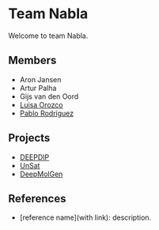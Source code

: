 # Team Nabla

Welcome to team Nabla.

## Members

- Aron Jansen
- Artur Palha
- Gijs van den Oord
- [Luisa Orozco](https://www.linkedin.com/in/luisaorozco/)
- [Pablo Rodríguez](https://github.com/PabRod)

## Projects

- [DEEPDIP](https://research-software-directory.org/projects/deepdip)
- [UnSat](https://research-software-directory.org/projects/unsat)
- [DeepMolGen](https://research-software-directory.org/projects/deepmolgen)

## References

- [reference name](with link): description.
